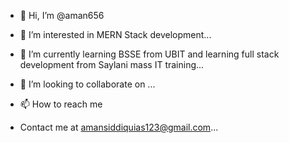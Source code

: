 - 👋 Hi, I’m @aman656

- 👀 I’m interested in
MERN Stack development...
- 🌱 I’m currently learning 
BSSE from UBIT and learning full stack development from Saylani mass IT training...
- 💞️ I’m looking to collaborate on ...
- 📫 How to reach me 
- Contact me at amansiddiquias123@gmail.com...

<!---
aman656/aman656 is a ✨ special ✨ repository because its `README.md` (this file) appears on your GitHub profile.
You can click the Preview link to take a look at your changes.
--->
